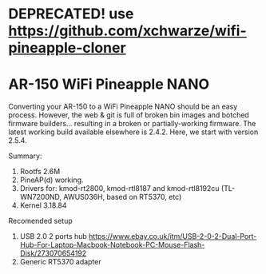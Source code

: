 # DEPRECATED! use https://github.com/xchwarze/wifi-pineapple-cloner


# AR-150 WiFi Pineapple NANO

Converting your AR-150 to a WiFi Pineapple NANO should be an easy process.  However, the web & git is full of broken bin images and botched firmware builders... resulting in a broken or partially-working firmware.  The latest working build available elsewhere is 2.4.2.  Here, we start with version 2.5.4.

Summary:
1. Rootfs 2.6M
2. PineAP(d) working.
3. Drivers for: kmod-rt2800, kmod-rtl8187 and kmod-rtl8192cu (TL-WN7200ND, AWUS036H, based on RT5370, etc)
4. Kernel 3.18.84

Recomended setup
1. USB 2.0 2 ports hub https://www.ebay.co.uk/itm/USB-2-0-2-Dual-Port-Hub-For-Laptop-Macbook-Notebook-PC-Mouse-Flash-Disk/273070654192
2. Generic RT5370 adapter
